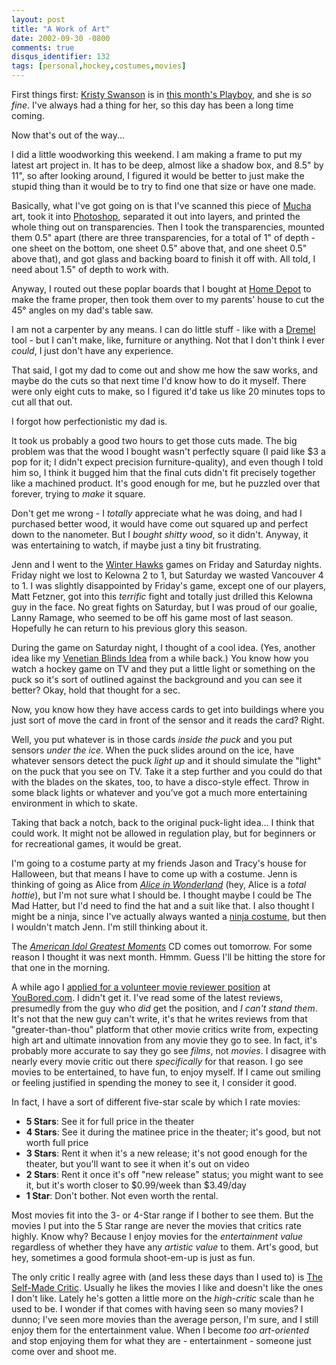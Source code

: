 ```yaml
---
layout: post
title: "A Work of Art"
date: 2002-09-30 -0800
comments: true
disqus_identifier: 132
tags: [personal,hockey,costumes,movies]
---
```

First things first: [Kristy
Swanson](http://us.imdb.com/Name?Swanson,+Kristy) is in [this month's
Playboy](http://www.playboy.com/magazine/current/), and she is *so
fine*. I've always had a thing for her, so this day has been a long time
coming.

 Now that's out of the way...

 I did a little woodworking this weekend. I am making a frame to put my
latest art project in. It has to be deep, almost like a shadow box, and
8.5" by 11", so after looking around, I figured it would be better to
just make the stupid thing than it would be to try to find one that size
or have one made.

 Basically, what I've got going on is that I've scanned this piece of
[Mucha](http://affiliates.allposters.com/link/redirect.asp?aid=273632&item=290156)
art, took it into
[Photoshop](http://www.adobe.com/products/photoshop/main.html),
separated it out into layers, and printed the whole thing out on
transparencies. Then I took the transparencies, mounted them 0.5" apart
(there are three transparencies, for a total of 1" of depth - one sheet
on the bottom, one sheet 0.5" above that, and one sheet 0.5" above
that), and got glass and backing board to finish it off with. All told,
I need about 1.5" of depth to work with.

 Anyway, I routed out these poplar boards that I bought at [Home
Depot](http://www.homedepot.com/) to make the frame proper, then took
them over to my parents' house to cut the 45° angles on my dad's table
saw.

 I am not a carpenter by any means. I can do little stuff - like with a
[Dremel](http://www.dremel.com) tool - but I can't make, like, furniture
or anything. Not that I don't think I ever *could*, I just don't have
any experience.

 That said, I got my dad to come out and show me how the saw works, and
maybe do the cuts so that next time I'd know how to do it myself. There
were only eight cuts to make, so I figured it'd take us like 20 minutes
tops to cut all that out.

 I forgot how perfectionistic my dad is.

 It took us probably a good two hours to get those cuts made. The big
problem was that the wood I bought wasn't perfectly square (I paid like
$3 a pop for it; I didn't expect precision furniture-quality), and even
though I told him so, I think it bugged him that the final cuts didn't
fit precisely together like a machined product. It's good enough for me,
but he puzzled over that forever, trying to *make* it square.

 Don't get me wrong - I *totally* appreciate what he was doing, and had
I purchased better wood, it would have come out squared up and perfect
down to the nanometer. But I *bought shitty wood*, so it didn't. Anyway,
it was entertaining to watch, if maybe just a tiny bit frustrating.

 Jenn and I went to the [Winter Hawks](http://www.winterhawks.com) games
on Friday and Saturday nights. Friday night we lost to Kelowna 2 to 1,
but Saturday we wasted Vancouver 4 to 1. I was slightly disappointed by
Friday's game, except one of our players, Matt Fetzner, got into this
*terrific* fight and totally just drilled this Kelowna guy in the face.
No great fights on Saturday, but I was proud of our goalie, Lanny
Ramage, who seemed to be off his game most of last season. Hopefully he
can return to his previous glory this season.

 During the game on Saturday night, I thought of a cool idea. (Yes,
another idea like my [Venetian Blinds
Idea](/archive/2002/09/05/venetian-blinds-idea.aspx) from a while back.)
You know how you watch a hockey game on TV and they put a little light
or something on the puck so it's sort of outlined against the background
and you can see it better? Okay, hold that thought for a sec.

 Now, you know how they have access cards to get into buildings where
you just sort of move the card in front of the sensor and it reads the
card? Right.

 Well, you put whatever is in those cards *inside the puck* and you put
sensors *under the ice*. When the puck slides around on the ice, have
whatever sensors detect the puck *light up* and it should simulate the
"light" on the puck that you see on TV. Take it a step further and you
could do that with the blades on the skates, too, to have a disco-style
effect. Throw in some black lights or whatever and you've got a much
more entertaining environment in which to skate.

 Taking that back a notch, back to the original puck-light idea... I
think that could work. It might not be allowed in regulation play, but
for beginners or for recreational games, it would be great.

 I'm going to a costume party at my friends Jason and Tracy's house for
Halloween, but that means I have to come up with a costume. Jenn is
thinking of going as Alice from [*Alice in
Wonderland*](http://www.amazon.com/exec/obidos/ASIN/B00004R99L/mhsvortex)
(hey, Alice is a *total hottie*), but I'm not sure what I should be. I
thought maybe I could be The Mad Hatter, but I'd need to find the hat
and a suit like that. I also thought I might be a ninja, since I've
actually always wanted a [ninja
costume](http://store.yahoo.com/enjutsukai/ninjauniforms.html), but then
I wouldn't match Jenn. I'm still thinking about it.

 The [*American Idol Greatest
Moments*](http://www.amazon.com/exec/obidos/ASIN/B00006JL4I/mhsvortex)
CD comes out tomorrow. For some reason I thought it was next month.
Hmmm. Guess I'll be hitting the store for that one in the morning.

 A while ago I [applied for a volunteer movie reviewer
position](/archive/2002/09/13/fast-times-at-canby-high.aspx) at
[YouBored.com](http://www.youbored.com). I didn't get it. I've read some
of the latest reviews, presumedly from the guy who *did* get the
position, and *I can't stand them*. It's not that the new guy can't
write, it's that he writes reviews from that "greater-than-thou"
platform that other movie critics write from, expecting high art and
ultimate innovation from any movie they go to see. In fact, it's
probably more accurate to say they go see *films*, not *movies*. I
disagree with nearly every movie critic out there *specifically* for
that reason. I go see movies to be entertained, to have fun, to enjoy
myself. If I came out smiling or feeling justified in spending the money
to see it, I consider it good.

 In fact, I have a sort of different five-star scale by which I rate
movies:

-   **5 Stars**: See it for full price in the theater
-   **4 Stars**: See it during the matinee price in the theater; it's
    good, but not worth full price
-   **3 Stars**: Rent it when it's a new release; it's not good enough
    for the theater, but you'll want to see it when it's out on video
-   **2 Stars**: Rent it once it's off "new release" status; you might
    want to see it, but it's worth closer to $0.99/week than $3.49/day
-   **1 Star**: Don't bother. Not even worth the rental.

Most movies fit into the 3- or 4-Star range if I bother to see them. But
the movies I put into the 5 Star range are never the movies that critics
rate highly. Know why? Because I enjoy movies for the *entertainment
value* regardless of whether they have any *artistic value* to them.
Art's good, but hey, sometimes a good formula shoot-em-up is just as
fun.

 The only critic I really agree with (and less these days than I used
to) is [The Self-Made Critic](http://www.brunching.com/). Usually he
likes the movies I like and doesn't like the ones I don't like. Lately
he's gotten a little more on the *high-critic* scale than he used to be.
I wonder if that comes with having seen so many movies? I dunno; I've
seen more movies than the average person, I'm sure, and I still enjoy
them for the entertainment value. When I become *too art-oriented* and
stop enjoying them for what they are - entertainment - someone just come
over and shoot me.

